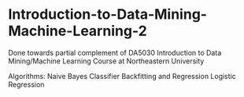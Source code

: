 # Introduction-to-Data-Mining-Machine-Learning-2
Done towards partial complement of DA5030 Introduction to Data Mining/Machine Learning Course at Northeastern University

Algorithms:
Naive Bayes Classifier
Backfitting and Regression
Logistic Regression

